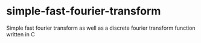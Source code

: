 # simple-fast-fourier-transform
Simple fast fourier transform as well as a discrete fourier transform function written in C
